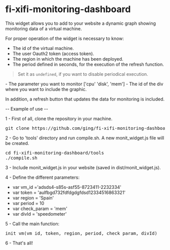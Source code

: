 fi-xifi-monitoring-dashboard
============================

This widget allows you to add to your website a dynamic graph showing monitoring data of a virtual machine.

For proper operation of the widget is necessary to know:
- The id of the virtual machine.
- The user Oauth2 token (access token).
- The region in which the machine has been deployed.
- The period defined in seconds, for the execution of the refresh function.
<blockquote>Set it as <code>undefined</code>, if you want to disable periodical execution.</blockquote>
- The parameter you want to monitor ['cpu' 'disk', 'mem']
- The id of the div where you want to include the graphic.

In addition, a refresh button that updates the data for monitoring is included.

-- Example of use --

1 - First of all, clone the repository in your machine.

<pre>
git clone https://github.com/ging/fi-xifi-monitoring-dashboard.git
</pre>

2 - Go to 'tools' directory and run compile.sh. A new monit_widget.js file will be created.

<pre>
cd fi-xifi-monitoring-dashboard/tools
./compile.sh
</pre>

3 - Include monit_widget.js in your website (saved in dist/monit_widget.js).

4 - Define the different parameters:

- var vm_id ='adsds4-s85s-asf55-8723411-2232334'
- var token = 'aulfbgd732fdfdgdgfdsd12334516863321'
- var region = 'Spain'
- var period = 10
- var check_param = 'mem'
- var divId = 'speedometer'

5 - Call the main function:

<pre>init_vm(vm_id, token, region, period, check_param, divId)</pre>


6 - That's all!
